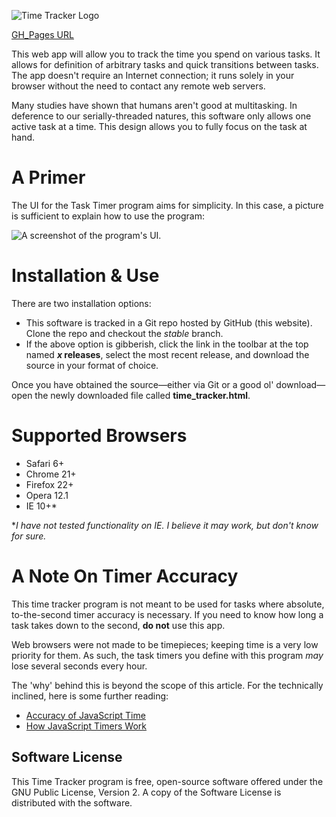 ![Time Tracker Logo](/images/logo.png?raw=true)

[GH_Pages URL](https://fsocko.github.io/Task-Time-Tracker/)

This web app will allow you to track the time you spend on various tasks.  It allows for definition of arbitrary tasks and quick transitions between tasks.  The app doesn't require an Internet connection; it runs solely in your browser without the need to contact any remote web servers.

Many studies have shown that humans aren't good at multitasking. In deference to our serially-threaded natures, this software only allows one active task at a time. This design allows you to fully focus on the task at hand.

# A Primer #

The UI for the Task Timer program aims for simplicity.  In this case, a picture is sufficient to explain how to use the program:

![A screenshot of the program's UI.](/images/UI.png?raw=true)

# Installation & Use #

There are two installation options:

* This software is tracked in a Git repo hosted by GitHub (this website).  Clone the repo and checkout the _stable_ branch.
* If the above option is gibberish, click the link in the toolbar at the top named __*x* releases__, select the most recent release, and download the source in your format of choice. 

Once you have obtained the source—either via Git or a good ol' download—open the newly downloaded file called **time_tracker.html**.

# Supported Browsers #

* Safari 6+
* Chrome 21+
* Firefox 22+
* Opera 12.1
* IE 10+*

**I have not tested functionality on IE.  I believe it may work, but don't know for sure.*

# A Note On Timer Accuracy #

This time tracker program is not meant to be used for tasks where absolute, to-the-second timer accuracy is necessary.  If you need to know how long a task takes down to the second, **do not** use this app.

Web browsers were not made to be timepieces; keeping time is a very low priority for them.  As such, the task timers you define with this program *may* lose several seconds every hour.

The 'why' behind this is beyond the scope of this article.  For the technically inclined, here is some further reading:

* [Accuracy of JavaScript Time](http://ejohn.org/blog/accuracy-of-javascript-time/)
* [How JavaScript Timers Work](http://ejohn.org/blog/how-javascript-timers-work/)

## Software License ##

This Time Tracker program is free, open-source software offered under the GNU Public License, Version 2.  A copy of the Software License is distributed with the software.
